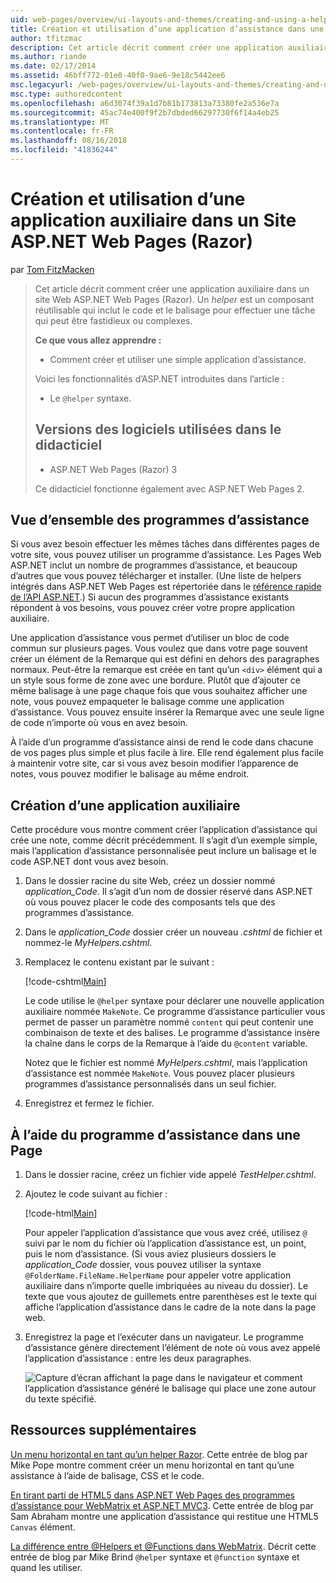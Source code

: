 ```yaml
---
uid: web-pages/overview/ui-layouts-and-themes/creating-and-using-a-helper-in-an-aspnet-web-pages-site
title: Création et utilisation d’une application d’assistance dans une application Web Pages (Razor) Site | Microsoft Docs
author: tfitzmac
description: Cet article décrit comment créer une application auxiliaire dans un site Web ASP.NET Web Pages (Razor). Une application d’assistance est un composant réutilisable qui inclut le code et le balisage perf...
ms.author: riande
ms.date: 02/17/2014
ms.assetid: 46bff772-01e0-40f0-9ae6-9e18c5442ee6
msc.legacyurl: /web-pages/overview/ui-layouts-and-themes/creating-and-using-a-helper-in-an-aspnet-web-pages-site
msc.type: authoredcontent
ms.openlocfilehash: a6d3074f39a1d7b81b173813a73380fe2a536e7a
ms.sourcegitcommit: 45ac74e400f9f2b7dbded66297730f6f14a4eb25
ms.translationtype: MT
ms.contentlocale: fr-FR
ms.lasthandoff: 08/16/2018
ms.locfileid: "41836244"
---
```

<a name="creating-and-using-a-helper-in-an-aspnet-web-pages-razor-site"></a>Création et utilisation d’une application auxiliaire dans un Site ASP.NET Web Pages (Razor)
====================
par [Tom FitzMacken](https://github.com/tfitzmac)

> Cet article décrit comment créer une application auxiliaire dans un site Web ASP.NET Web Pages (Razor). Un *helper* est un composant réutilisable qui inclut le code et le balisage pour effectuer une tâche qui peut être fastidieux ou complexes.
> 
> **Ce que vous allez apprendre :** 
> 
> - Comment créer et utiliser une simple application d’assistance.
> 
> Voici les fonctionnalités d’ASP.NET introduites dans l’article :
> 
> - Le `@helper` syntaxe.
>   
> 
> ## <a name="software-versions-used-in-the-tutorial"></a>Versions des logiciels utilisées dans le didacticiel
> 
> 
> - ASP.NET Web Pages (Razor) 3
>   
> 
> Ce didacticiel fonctionne également avec ASP.NET Web Pages 2.


## <a name="overview-of-helpers"></a>Vue d’ensemble des programmes d’assistance

Si vous avez besoin effectuer les mêmes tâches dans différentes pages de votre site, vous pouvez utiliser un programme d’assistance. Les Pages Web ASP.NET inclut un nombre de programmes d’assistance, et beaucoup d’autres que vous pouvez télécharger et installer. (Une liste de helpers intégrés dans ASP.NET Web Pages est répertoriée dans le [référence rapide de l’API ASP.NET](https://go.microsoft.com/fwlink/?LinkId=202907).) Si aucun des programmes d’assistance existants répondent à vos besoins, vous pouvez créer votre propre application auxiliaire.

Une application d’assistance vous permet d’utiliser un bloc de code commun sur plusieurs pages. Vous voulez que dans votre page souvent créer un élément de la Remarque qui est défini en dehors des paragraphes normaux. Peut-être la remarque est créée en tant qu’un `<div>` élément qui a un style sous forme de zone avec une bordure. Plutôt que d’ajouter ce même balisage à une page chaque fois que vous souhaitez afficher une note, vous pouvez empaqueter le balisage comme une application d’assistance. Vous pouvez ensuite insérer la Remarque avec une seule ligne de code n’importe où vous en avez besoin.

À l’aide d’un programme d’assistance ainsi de rend le code dans chacune de vos pages plus simple et plus facile à lire. Elle rend également plus facile à maintenir votre site, car si vous avez besoin modifier l’apparence de notes, vous pouvez modifier le balisage au même endroit.

## <a name="creating-a-helper"></a>Création d’une application auxiliaire

Cette procédure vous montre comment créer l’application d’assistance qui crée une note, comme décrit précédemment. Il s’agit d’un exemple simple, mais l’application d’assistance personnalisée peut inclure un balisage et le code ASP.NET dont vous avez besoin.

1. Dans le dossier racine du site Web, créez un dossier nommé *application\_Code*. Il s’agit d’un nom de dossier réservé dans ASP.NET où vous pouvez placer le code des composants tels que des programmes d’assistance.
2. Dans le *application\_Code* dossier créer un nouveau *.cshtml* de fichier et nommez-le *MyHelpers.cshtml*.
3. Remplacez le contenu existant par le suivant :

    [!code-cshtml[Main](creating-and-using-a-helper-in-an-aspnet-web-pages-site/samples/sample1.cshtml)]

    Le code utilise le `@helper` syntaxe pour déclarer une nouvelle application auxiliaire nommée `MakeNote`. Ce programme d’assistance particulier vous permet de passer un paramètre nommé `content` qui peut contenir une combinaison de texte et des balises. Le programme d’assistance insère la chaîne dans le corps de la Remarque à l’aide du `@content` variable.

    Notez que le fichier est nommé *MyHelpers.cshtml*, mais l’application d’assistance est nommée `MakeNote`. Vous pouvez placer plusieurs programmes d’assistance personnalisés dans un seul fichier.
4. Enregistrez et fermez le fichier.

## <a name="using-the-helper-in-a-page"></a>À l’aide du programme d’assistance dans une Page

1. Dans le dossier racine, créez un fichier vide appelé *TestHelper.cshtml*.
2. Ajoutez le code suivant au fichier :

    [!code-html[Main](creating-and-using-a-helper-in-an-aspnet-web-pages-site/samples/sample2.html)]

    Pour appeler l’application d’assistance que vous avez créé, utilisez `@` suivi par le nom du fichier où l’application d’assistance est, un point, puis le nom d’assistance. (Si vous aviez plusieurs dossiers le *application\_Code* dossier, vous pouvez utiliser la syntaxe `@FolderName.FileName.HelperName` pour appeler votre application auxiliaire dans n’importe quelle imbriquées au niveau du dossier). Le texte que vous ajoutez de guillemets entre parenthèses est le texte qui affiche l’application d’assistance dans le cadre de la note dans la page web.
3. Enregistrez la page et l’exécuter dans un navigateur. Le programme d’assistance génère directement l’élément de note où vous avez appelé l’application d’assistance : entre les deux paragraphes.

    ![Capture d’écran affichant la page dans le navigateur et comment l’application d’assistance généré le balisage qui place une zone autour du texte spécifié.](creating-and-using-a-helper-in-an-aspnet-web-pages-site/_static/image1.jpg)

## <a name="additional-resources"></a>Ressources supplémentaires


[Un menu horizontal en tant qu’un helper Razor](http://mikepope.com/blog/DisplayBlog.aspx?permalink=2341). Cette entrée de blog par Mike Pope montre comment créer un menu horizontal en tant qu’une assistance à l’aide de balisage, CSS et le code.

[En tirant parti de HTML5 dans ASP.NET Web Pages des programmes d’assistance pour WebMatrix et ASP.NET MVC3](http://geekswithblogs.net/wildturtle/archive/2010/11/08/html5-in-asp.net-web-pages-helpers-for-webmatrix-and_aspnet_mvc3.aspx). Cette entrée de blog par Sam Abraham montre une application d’assistance qui restitue une HTML5 `Canvas` élément.

[La différence entre @Helpers et @Functions dans WebMatrix](http://www.mikesdotnetting.com/Article/173/The-Difference-Between-@Helpers-and-@Functions-In-WebMatrix). Décrit cette entrée de blog par Mike Brind `@helper` syntaxe et `@function` syntaxe et quand les utiliser.
